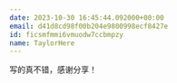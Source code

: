 ```yaml
---
date: 2023-10-30 16:45:44.092000+00:00
email: d41d8cd98f00b204e9800998ecf8427e
id: ficsmfmmi6vmuodw7ccbmpzy
name: TaylorHere
---
```

写的真不错，感谢分享！
